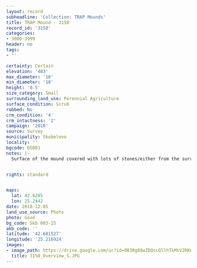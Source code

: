 ```yaml
---
layout: record
subheadline: 'Collection: TRAP Mounds'
title: TRAP Mound - 3158
record_id: '3158'
categories:
- 3000-3999
header: no
tags:
- ''

certainty: Certain
elevation: '483'
max_diameter: '10'
min_diameter: '10'
height: '0.5'
size_category: Small
surrounding_land_use: Perennial Agriculture
surface_condition: Scrub
robbed: No
crm_condition: '4'
crm_intactness: '2'
campaign: '2010'
source: Survey
municipality: Skobelevo
locality: ''
bgcode: DS001
notes: |-
  Surface of the mound covered with lots of stones/either from the surrounding pasture or from the mound.


rights: standard


maps:
  lat: 42.6285
  lon: 25.2442
date: 2018-12-05
land_use_source: Photo
photo: Good
bg_code: Skb 003-25
akb_code: ''
latitude: '42.681527'
longitude: '25.216924'
images:
- image_path: https://drive.google.com/uc?id=0B3Rg88wZDQscQllhTkMtV2RKWjQ
  title: 3158_Overview_S.JPG
---
```

